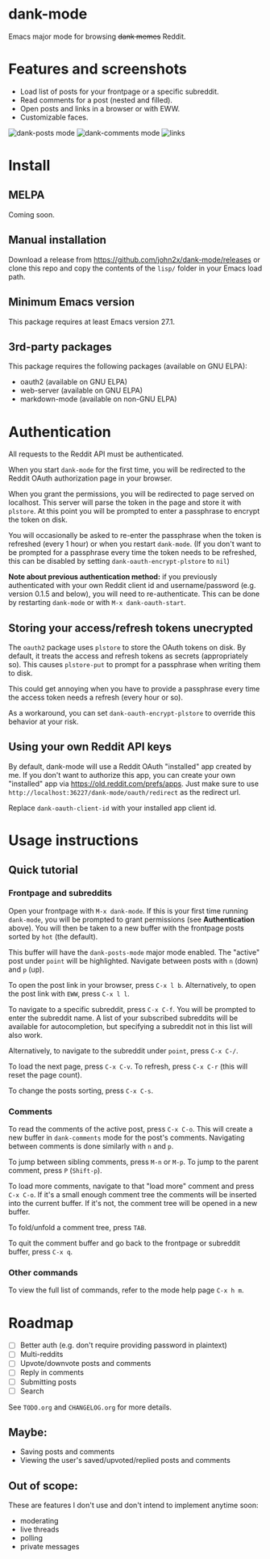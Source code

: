 # dank-mode

Emacs major mode for browsing ~~dank memes~~ Reddit.

# Features and screenshots

- Load list of posts for your frontpage or a specific subreddit.
- Read comments for a post (nested and filled).
- Open posts and links in a browser or with EWW.
- Customizable faces.

![dank-posts mode](screenshots/dank-posts.png)
![dank-comments mode](screenshots/dank-comments.png)
![links](screenshots/link.png)

# Install

## MELPA

Coming soon.

## Manual installation

Download a release from https://github.com/john2x/dank-mode/releases
or clone this repo and copy the contents of the `lisp/` folder in your
Emacs load path.

## Minimum Emacs version

This package requires at least Emacs version 27.1.

## 3rd-party packages

This package requires the following packages (available on GNU ELPA):

- oauth2 (available on GNU ELPA)
- web-server (available on GNU ELPA)
- markdown-mode (available on non-GNU ELPA)

# Authentication

All requests to the Reddit API must be authenticated.

When you start `dank-mode` for the first time, you will be
redirected to the Reddit OAuth authorization page in your browser.

When you grant the permissions, you will be redirected to page served
on localhost. This server will parse the token in the page and store
it with `plstore`. At this point you will be prompted to enter a
passphrase to encrypt the token on disk.

You will occasionally be asked to re-enter the passphrase when the
token is refreshed (every 1 hour) or when you restart `dank-mode`.
(If you don't want to be prompted for a passphrase every time the
token needs to be refreshed, this can be disabled by setting
`dank-oauth-encrypt-plstore` to `nil`)

**Note about previous authentication method:** if you previously
authenticated with your own Reddit client id and username/password
(e.g. version 0.1.5 and below), you will need to re-authenticate.
This can be done by restarting `dank-mode` or with `M-x
dank-oauth-start`.

## Storing your access/refresh tokens unecrypted

The `oauth2` package uses `plstore` to store the OAuth tokens on disk.
By default, it treats the access and refresh tokens as secrets
(appropriately so). This causes `plstore-put` to prompt for a
passphrase when writing them to disk.

This could get annoying when you have to provide a passphrase every
time the access token needs a refresh (every hour or so).

As a workaround, you can set `dank-oauth-encrypt-plstore` to override
this behavior at your risk.

## Using your own Reddit API keys

By default, dank-mode will use a Reddit OAuth "installed" app created
by me. If you don't want to authorize this app, you can create your
own "installed" app via https://old.reddit.com/prefs/apps. Just make
sure to use `http://localhost:36227/dank-mode/oauth/redirect` as the
redirect url.

Replace `dank-oauth-client-id` with your installed app client id.

# Usage instructions

## Quick tutorial

### Frontpage and subreddits

Open your frontpage with `M-x dank-mode`. If this is your first time
running `dank-mode`, you will be prompted to grant permissions (see
**Authentication** above). You will then be taken to a new buffer with
the frontpage posts sorted by `hot` (the default).

This buffer will have the `dank-posts-mode` major mode enabled.
The "active" post under `point` will be highlighted.
Navigate between posts with `n` (down) and `p` (up).

To open the post link in your browser, press `C-x l b`. Alternatively,
to open the post link with `EWW`, press `C-x l l`.

To navigate to a specific subreddit, press `C-x C-f`. You will be
prompted to enter the subreddit name. A list of your subscribed
subreddits will be available for autocompletion, but specifying a
subreddit not in this list will also work.

Alternatively, to navigate to the subreddit under `point`, press `C-x
C-/`.

To load the next page, press `C-x C-v`. To refresh, press `C-x C-r`
(this will reset the page count).

To change the posts sorting, press `C-x C-s`.

### Comments

To read the comments of the active post, press `C-x C-o`. This will
create a new buffer in `dank-comments` mode for the post's comments.
Navigating between comments is done similarly with `n` and `p`.

To jump between sibling comments, press `M-n` or `M-p`.  To jump to
the parent comment, press `P` (`Shift-p`).

To load more comments, navigate to that "load more" comment and press
`C-x C-o`. If it's a small enough comment tree the comments will be
inserted into the current buffer. If it's not, the comment tree will
be opened in a new buffer.

To fold/unfold a comment tree, press `TAB`.

To quit the comment buffer and go back to the frontpage or subreddit
buffer, press `C-x q`.

### Other commands

To view the full list of commands, refer to the mode help page `C-x h m`.

# Roadmap

- [ ] Better auth (e.g. don't require providing password in plaintext)
- [ ] Multi-reddits
- [ ] Upvote/downvote posts and comments
- [ ] Reply in comments
- [ ] Submitting posts
- [ ] Search

See `TODO.org` and `CHANGELOG.org` for more details.

## Maybe:

- Saving posts and comments
- Viewing the user's saved/upvoted/replied posts and comments

## Out of scope:

These are features I don't use and don't intend to implement anytime soon:

- moderating
- live threads
- polling
- private messages
